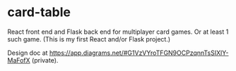 # card-table
React front end and Flask back end for multiplayer card games. Or at least 1 such game. (This is my first React and/or Flask project.)

Design doc at https://app.diagrams.net/#G1VzVYroTFGN9OCPzqnnTsSIXlY-MaFofX (private).
